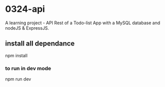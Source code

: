 # 0324-api

A learning project - API Rest of a Todo-list App with a MySQL database and nodeJS & ExpressJS.

## install all dependance

npm install

### to run in dev mode

npm run dev
